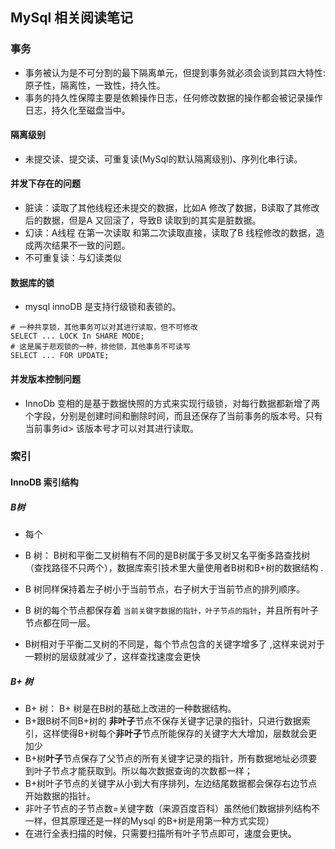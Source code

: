 ## MySql 相关阅读笔记

### 事务

* 事务被认为是不可分割的最下隔离单元，但提到事务就必须会谈到其四大特性: 原子性，隔离性，一致性，持久性。
* 事务的持久性保障主要是依赖操作日志，任何修改数据的操作都会被记录操作日志，持久化至磁盘当中。

#### 隔离级别

* 未提交读、提交读、可重复读(MySql的默认隔离级别)、序列化串行读。

#### 并发下存在的问题

* 脏读：读取了其他线程还未提交的数据，比如A 修改了数据，B读取了其修改后的数据，但是A 又回滚了，导致B 读取到的其实是脏数据。
* 幻读：A线程 在第一次读取 和第二次读取直接，读取了B 线程修改的数据，造成两次结果不一致的问题。
* 不可重复读：与幻读类似

#### 数据库的锁

* mysql innoDB 是支持行级锁和表锁的。

```mysql
# 一种共享锁，其他事务可以对其进行读取，但不可修改
SELECT ... LOCK In SHARE MODE;
# 这是属于悲观锁的一种，排他锁，其他事务不可读写
SELECT ... FOR UPDATE;
```

#### 并发版本控制问题

* InnoDb 变相的是基于数据快照的方式来实现行级锁，对每行数据都新增了两个字段，分别是创建时间和删除时间，而且还保存了当前事务的版本号。只有当前事务id> 该版本号才可以对其进行读取。

### 索引

#### InnoDB 索引结构

##### B树

* 每个

* B 树： B树和平衡二叉树稍有不同的是B树属于多叉树又名平衡多路查找树（查找路径不只两个），数据库索引技术里大量使用者B树和B+树的数据结构 .
* B 树同样保持着左子树小于当前节点，右子树大于当前节点的排列顺序。
* B 树的每个节点都保存着 `当前关键字数据的指针，叶子节点的指针`，并且所有叶子节点都在同一层。
* B树相对于平衡二叉树的不同是，每个节点包含的关键字增多了 ,这样来说对于一颗树的层级就减少了，这样查找速度会更快

##### B+ 树

* B+ 树： B+ 树是在B树的基础上改进的一种数据结构。
* B+跟B树不同B+树的 **非叶子**节点不保存关键字记录的指针，只进行数据索引，这样使得B+树每个**非叶子**节点所能保存的关键字大大增加，层数就会更加少
* B+树**叶子**节点保存了父节点的所有关键字记录的指针，所有数据地址必须要到叶子节点才能获取到。所以每次数据查询的次数都一样；
* B+树叶子节点的关键字从小到大有序排列，左边结尾数据都会保存右边节点开始数据的指针。
* 非叶子节点的子节点数=关键字数（来源百度百科）虽然他们数据排列结构不一样，但其原理还是一样的Mysql 的B+树是用第一种方式实现）
* 在进行全表扫描的时候，只需要扫描所有叶子节点即可，速度会更快。

